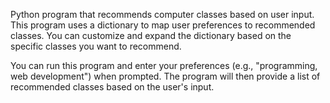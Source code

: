 Python program that recommends computer classes based on user input. This program uses a dictionary to map user preferences to recommended classes. You can customize and expand the dictionary based on the specific classes you want to recommend.

You can run this program and enter your preferences (e.g., "programming, web development") when prompted. The program will then provide a list of recommended classes based on the user's input.
